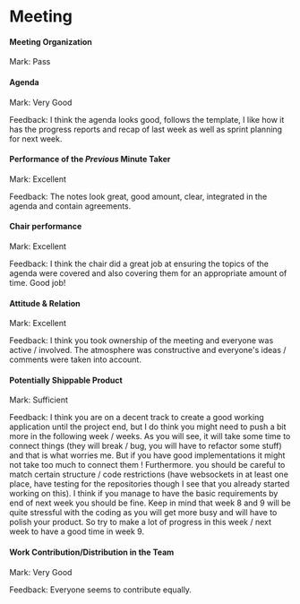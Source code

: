 # Meeting


#### Meeting Organization


Mark: Pass


#### Agenda 

Mark: Very Good

Feedback: I think the agenda looks good, follows the template, I like how it has the progress reports and recap of last week as well as sprint planning for next week.


#### Performance of the *Previous* Minute Taker

Mark: Excellent

Feedback: The notes look great, good amount, clear, integrated in the agenda and contain agreements.


#### Chair performance


Mark: Excellent

Feedback: I think the chair did a great job at ensuring the topics of the agenda were covered and also covering them for an appropriate amount of time. Good job!

#### Attitude & Relation


Mark: Excellent

Feedback: I think you took ownership of the meeting and everyone was active / involved. The atmosphere was constructive and everyone's ideas / comments were taken into account.

#### Potentially Shippable Product


Mark: Sufficient

Feedback: I think you are on a decent track to create a good working application until the project end, but I do think you might need to push a bit more in the following week / weeks. As you will see, it will take some time to connect things (they will break / bug, you will have to refactor some stuff) and that is what worries me. But if you have good implementations it might not take too much to connect them ! 
Furthermore. you should be careful to match certain structure / code restrictions (have websockets in at least one place, have testing for the repositories though I see that you already started working on this).
I think if you manage to have the basic requirements by end of next week you should be fine. Keep in mind that week 8 and 9 will be quite stressful with the coding as you will get more busy and will have to polish your product. So try to make a lot of progress in this week / next week to have a good time in week 9.


#### Work Contribution/Distribution in the Team

Mark: Very Good

Feedback: Everyone seems to contribute equally.


